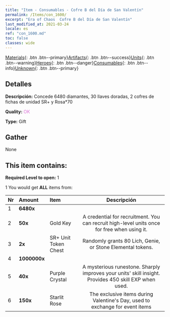 ```yaml
---
title: "Item - Consumables - Cofre B del Día de San Valentín"
permalink: /Items/con_1600/
excerpt: "Era of Chaos  Cofre B del Día de San Valentín"
last_modified_at: 2021-03-24
locale: es
ref: "con_1600.md"
toc: false
classes: wide
---
```

 [Materials](/es/Items/){: .btn .btn--primary}[Artifacts](/es/Items/Artifacts/){: .btn .btn--success}[Units](/es/Items/Units/){: .btn .btn--warning}[Heroes](/es/Items/Heroes/){: .btn .btn--danger}[Consumables](/es/Items/Consumables/){: .btn .btn--info}[Unknown](/es/Items/Unknown/){: .btn .btn--primary}

## Detalles
 **Descripción:** Concede 6480 diamantes, 30 llaves doradas, 2 cofres de fichas de unidad SR+ y Rosa*70

 **Quality:** <span style="color: #DA70D6">OK</span>

 **Type:** Gift

## Gather

  None

## This item contains:

 **Required Level to open:** 1

 1 You would get **ALL** items  from:

  | Nr | Amount |     Item    | Descripción |
  |:---|:-------|:------------|:-----------:|
  | 1 |  **6480x** | <i class="fas fa-gem"/> |  | 
  | 2 |  **50x** | Gold Key | A credential for recruitment. You can recruit high-level units once for free when using it.  | 
  | 3 |  **2x** | SR+ Unit Token Chest | Randomly grants 80 Lich, Genie, or Stone Elemental tokens.  | 
  | 4 |  **1000000x** | <i class="fas fa-coins"/> |  | 
  | 5 |  **40x** | Purple Crystal | A mysterious runestone. Sharply improves your units' skill insight. Provides 450 skill EXP when used.  | 
  | 6 |  **150x** | Starlit Rose | The exclusive items during Valentine's Day, used to exchange for event items  | 
